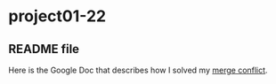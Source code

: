 # project01-22
## README file

Here is the Google Doc that describes how I solved my [merge conflict](https://docs.google.com/document/d/1g6gCyyx762xwDVX23ezaD0nUGZi8IPfeEkqu6WPGYHk/edit?usp=sharing).
